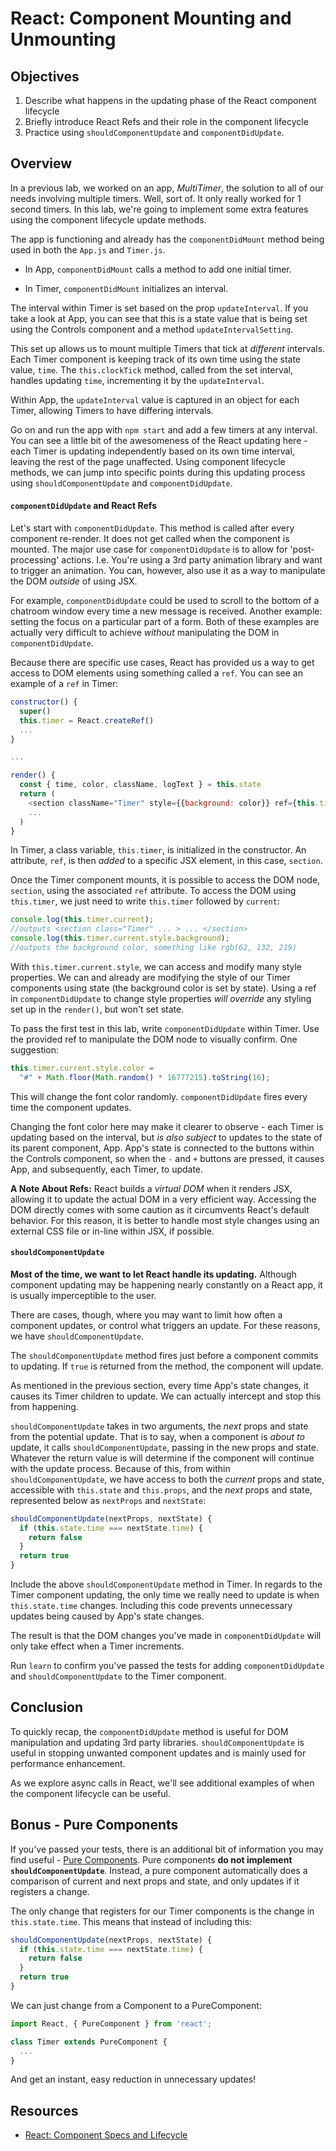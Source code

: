 # React: Component Mounting and Unmounting

## Objectives

1. Describe what happens in the updating phase of the React component lifecycle
2. Briefly introduce React Refs and their role in the component lifecycle
3. Practice using `shouldComponentUpdate` and `componentDidUpdate`.

## Overview

In a previous lab, we worked on an app, _MultiTimer_, the solution to all of our
needs involving multiple timers. Well, sort of. It only really worked for 1
second timers. In this lab, we're going to implement some extra features using
the component lifecycle update methods.

The app is functioning and already has the `componentDidMount` method being used
in both the `App.js` and `Timer.js`. 

- In App, `componentDidMount` calls a method
to add one initial timer. 

- In Timer, `componentDidMount` initializes an interval.

The interval within Timer is set based on the prop `updateInterval`. If you take
a look at App, you can see that this is a state value that is being set using
the Controls component and a method `updateIntervalSetting`.

This set up allows us to mount multiple Timers that tick at _different_
intervals. Each Timer component is keeping track of its own time using the state
value, `time`. The `this.clockTick` method, called from the set interval,
handles updating `time`, incrementing it by the `updateInterval`.

Within App, the `updateInterval` value is captured in an object for each Timer,
allowing Timers to have differing intervals.

Go on and run the app with `npm start` and add a few timers at any interval. You
can see a little bit of the awesomeness of the React updating here - each Timer
is updating independently based on its own time interval, leaving the rest of
the page unaffected. Using component lifecycle methods, we can jump into
specific points during this updating process using `shouldComponentUpdate` and
`componentDidUpdate`.

#### `componentDidUpdate` and React Refs

Let's start with `componentDidUpdate`. This method is called after every
component re-render. It does not get called when the component is mounted. The
major use case for `componentDidUpdate` is to allow for 'post-processing'
actions. I.e. You're using a 3rd party animation library and want to trigger an
animation. You can, however, also use it as a way to manipulate the DOM
_outside_ of using JSX.

For example, `componentDidUpdate` could be used to scroll to the bottom of a
chatroom window every time a new message is received. Another example: setting
the focus on a particular part of a form. Both of these examples are actually
very difficult to achieve _without_ manipulating the DOM in
`componentDidUpdate`.

Because there are specific use cases, React has provided us a way to get access
to DOM elements using something called a `ref`. You can see an example of a
`ref` in Timer:

```js
constructor() {
  super()
  this.timer = React.createRef()
  ...
}

...

render() {
  const { time, color, className, logText } = this.state
  return (
    <section className="Timer" style={{background: color}} ref={this.timer}>
    ...
  )
}
```

In Timer, a class variable, `this.timer`, is initialized in the constructor. An
attribute, `ref`, is then _added_ to a specific JSX element, in this case, `section`.

Once the Timer component mounts, it is possible to access the DOM node,
`section`, using the associated `ref` attribute. To access the DOM using
`this.timer`, we just need to write `this.timer` followed by `current`:

```js
console.log(this.timer.current);
//outputs <section class="Timer" ... > ... </section>
console.log(this.timer.current.style.background);
//outputs the background color, something like rgb(62, 132, 219)
```

With `this.timer.current.style`, we can access and modify many style properties.
We can and already are modifying the style of our Timer components using state
(the background color is set by state). Using a ref in `componentDidUpdate` to
change style properties _will override_ any styling set up in the `render()`,
but won't set state.

To pass the first test in this lab, write `componentDidUpdate` within Timer. Use
the provided ref to manipulate the DOM node to visually confirm. One suggestion:

```js
this.timer.current.style.color =
  "#" + Math.floor(Math.random() * 16777215).toString(16);
```

This will change the font color randomly. `componentDidUpdate` fires every time
the component updates.

Changing the font color here may make it clearer to observe - each Timer is
updating based on the interval, but _is also subject_ to updates to the state of
its parent component, App. App's state is connected to the buttons within the
Controls component, so when the `-` and `+` buttons are pressed, it causes App,
and subsequently, each Timer, to update.

**A Note About Refs:** React builds a _virtual DOM_ when it renders JSX,
allowing it to update the actual DOM in a very efficient way. Accessing the
DOM directly comes with some caution as it circumvents React's default behavior.
For this reason, it is better to handle most style changes using an external CSS
file or in-line within JSX, if possible.

#### `shouldComponentUpdate`

**Most of the time, we want to let React handle its updating.** Although
component updating may be happening nearly constantly on a React app, it is
usually imperceptible to the user.

There are cases, though, where you may want to limit how often a component
updates, or control what triggers an update. For these reasons, we have
`shouldComponentUpdate`.

The `shouldComponentUpdate` method fires just before a component commits to
updating. If `true` is returned from the method, the component will update.

As mentioned in the previous section, every time App's state changes, it causes
its Timer children to update. We can actually intercept and stop this from
happening.

`shouldComponentUpdate` takes in two arguments, the _next_ props and state from
the potential update. That is to say, when a component is _about to_ update, it
calls `shouldComponentUpdate`, passing in the new props and state. Whatever the
return value is will determine if the component will continue with the update
process. Because of this, from within `shouldComponentUpdate`, we have access
to both the _current_ props and state, accessible with `this.state` and
`this.props`, and the _next_ props and state, represented below as `nextProps`
and `nextState`:

```js
shouldComponentUpdate(nextProps, nextState) {
  if (this.state.time === nextState.time) {
    return false
  }
  return true
}
```

Include the above `shouldComponentUpdate` method in Timer. In regards to the
Timer component updating, the only time we really need to update is when
`this.state.time` changes. Including this code prevents unnecessary updates
being caused by App's state changes.

The result is that the DOM changes you've made in `componentDidUpdate` will only
take effect when a Timer increments.

Run `learn` to confirm you've passed the tests for adding `componentDidUpdate`
and `shouldComponentUpdate` to the Timer component.

## Conclusion

To quickly recap, the `componentDidUpdate` method is useful for DOM manipulation
and updating 3rd party libraries. `shouldComponentUpdate` is useful in stopping
unwanted component updates and is mainly used for performance enhancement.

As we explore async calls in React, we'll see additional examples of when the
component lifecycle can be useful.

## Bonus - Pure Components

If you've passed your tests, there is an additional bit of information you may
find useful - [Pure Components][pure]. Pure components **do not implement
`shouldComponentUpdate`**. Instead, a pure component automatically does a
comparison of current and next props and state, and only updates if it registers
a change.

The only change that registers for our Timer components is the change in
`this.state.time`. This means that instead of including this:

```js
shouldComponentUpdate(nextProps, nextState) {
  if (this.state.time === nextState.time) {
    return false
  }
  return true
}
```

We can just change from a Component to a PureComponent:

```js
import React, { PureComponent } from 'react';

class Timer extends PureComponent {
  ...
}
```

And get an instant, easy reduction in unnecessary updates!

## Resources

- [React: Component Specs and Lifecycle](https://reactjs.org/docs/react-component.html)

[pure]: https://reactjs.org/docs/react-api.html#reactpurecomponent
